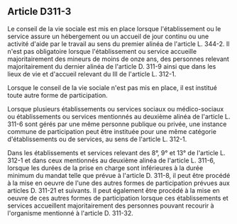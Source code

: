 ## Article D311-3

Le conseil de la vie sociale est mis en place lorsque l'établissement ou le service assure un hébergement ou
un accueil de jour continu ou une activité d'aide par le travail au sens du premier alinéa de l'article L. 344-2.
Il n'est pas obligatoire lorsque l'établissement ou service accueille majoritairement des mineurs de moins de
onze ans, des personnes relevant majoritairement du dernier alinéa de l'article D. 311-9 ainsi que dans les
lieux de vie et d'accueil relevant du III de l'article L. 312-1.

Lorsque le conseil de la vie sociale n'est pas mis en place, il est institué toute autre forme de participation.

Lorsque plusieurs établissements ou services sociaux ou médico-sociaux ou établissements ou services
mentionnés au deuxième alinéa de l'article L. 311-6 sont gérés par une même personne publique ou privée,
une instance commune de participation peut être instituée pour une même catégorie d'établissements ou de
services, au sens de l'article L. 312-1.

Dans les établissements et services relevant des 8°, 9° et 13° de l'article L. 312-1 et dans ceux mentionnés
au deuxième alinéa de l'article L. 311-6, lorsque les durées de la prise en charge sont inférieures à la durée
minimum du mandat telle que prévue à l'article D. 311-8, il peut être procédé à la mise en oeuvre de l'une
des autres formes de participation prévues aux articles D. 311-21 et suivants. Il peut également être procédé
à la mise en oeuvre de ces autres formes de participation lorsque ces établissements et services accueillent
majoritairement des personnes pouvant recourir à l'organisme mentionné à l'article D. 311-32.

